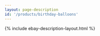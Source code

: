 ```yaml
---
layout: page-description
id: '/products/birthday-balloons'
---
```


{% include ebay-description-layout.html %}






